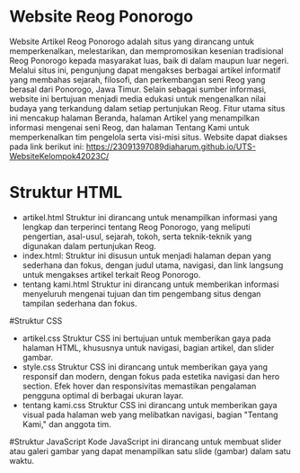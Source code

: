 # Website Reog Ponorogo
Website Artikel Reog Ponorogo adalah situs yang dirancang untuk memperkenalkan, melestarikan, dan mempromosikan kesenian tradisional Reog Ponorogo kepada masyarakat luas, baik di dalam maupun luar negeri. Melalui situs ini, pengunjung dapat mengakses berbagai artikel informatif yang membahas sejarah, filosofi, dan perkembangan seni Reog yang berasal dari Ponorogo, Jawa Timur. Selain sebagai sumber informasi, website ini bertujuan menjadi media edukasi untuk mengenalkan nilai budaya yang terkandung dalam setiap pertunjukan Reog.
Fitur utama situs ini mencakup halaman Beranda, halaman Artikel yang menampilkan informasi mengenai seni Reog, dan halaman Tentang Kami untuk memperkenalkan tim pengelola serta visi-misi situs.
Website dapat diakses pada link berikut ini: https://23091397089diaharum.github.io/UTS-WebsiteKelompok42023C/

# Struktur HTML
- artikel.html
Struktur ini dirancang untuk menampilkan informasi yang lengkap dan terperinci tentang Reog Ponorogo, yang meliputi pengertian, asal-usul, sejarah, tokoh, serta teknik-teknik yang digunakan dalam pertunjukan Reog.
- index.html: 
Struktur ini disusun untuk menjadi halaman depan yang sederhana dan fokus, dengan judul utama, navigasi, dan link langsung untuk mengakses artikel terkait Reog Ponorogo.
- tentang kami.html 
Struktur ini dirancang untuk memberikan informasi menyeluruh mengenai tujuan dan tim pengembang situs dengan tampilan sederhana dan fokus.

#Struktur CSS
- artikel.css
Struktur CSS ini bertujuan untuk memberikan gaya pada halaman HTML, khususnya untuk navigasi, bagian artikel, dan slider gambar.
- style.css
Struktur CSS ini dirancang untuk memberikan gaya yang responsif dan modern, dengan fokus pada estetika navigasi dan hero section. Efek hover dan responsivitas memastikan 
pengalaman pengguna optimal di berbagai ukuran layar.
- tentang kami.css
Struktur CSS ini dirancang untuk memberikan gaya visual pada halaman web yang melibatkan navigasi, bagian "Tentang Kami," dan anggota tim.

#Struktur JavaScript
Kode JavaScript ini dirancang untuk membuat slider atau galeri gambar yang dapat menampilkan satu slide (gambar) dalam satu waktu.
